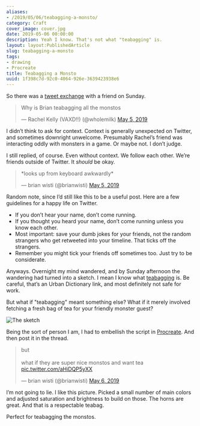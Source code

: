 ```yaml
---
aliases:
- /2019/05/06/teabagging-a-monsto/
category: Craft
cover_image: cover.jpg
date: 2019-05-06 00:00:00
description: Yeah I know. That's not what "teabagging" is.
layout: layout:PublishedArticle
slug: teabagging-a-monsto
tags:
- drawing
- Procreate
title: Teabagging a Monsto
uuid: 1f398c7d-92c0-4064-926e-3639423938e6
---
```


So there was a [tweet
exchange](https://twitter.com/wholemilk/status/1124911645786959872) with
a friend on Sunday.


<blockquote class="twitter-tweet"><p lang="en" dir="ltr">Why is Brian teabagging all the
monstos</p>&mdash; Rachel Kelly (VAXD!!) (@wholemilk) <a
href="https://twitter.com/wholemilk/status/1124911645786959872?ref_src=twsrc%5Etfw">May 5,
2019</a></blockquote> <script async src="https://platform.twitter.com/widgets.js"
charset="utf-8"></script>

I didn’t think to ask for context. Context is generally unexpected on
Twitter, and sometimes downright unwelcome. Presumably Rachel’s friend
was interacting oddly with monsters in a game. Or maybe not. I don’t
judge.

I still replied, of course. Even without context. We follow each other.
We’re friends outside of Twitter. It *should* be okay.

<blockquote class="twitter-tweet"><p lang="en" dir="ltr">*looks up from keyboard
awkwardly*</p>&mdash; brian wisti (@brianwisti) <a
href="https://twitter.com/brianwisti/status/1124916630113284096?ref_src=twsrc%5Etfw">May 5,
2019</a></blockquote> <script async src="https://platform.twitter.com/widgets.js"
charset="utf-8"></script>

Random note, since I’d still like this to be a useful post. Here are a
few guidelines for a happy life on Twitter.

- If you don’t hear your name, don’t come running.
- If you thought you heard your name, don’t come running unless you
  know each other.
- Most important: save your dumb jokes for your friends, not the
  random strangers who get retweeted into your timeline. That ticks
  off the strangers.
- Remember you might tick your friends off sometimes too. Just try to
  be considerate.

Anyways. Overnight my mind wandered, and by Sunday afternoon the
wandering had turned into a sketch. I mean I know what
[teabagging](https://www.urbandictionary.com/define.php?term=teabagging)
is. Be careful, that’s an Urban Dictionary link, and most definitely not
safe for work.

But what if "teabagging" meant something else? What if it merely
involved fetching a fresh bag of tea for your friendly monster guest?

![The sketch](sketch.jpg)

Being the sort of person I am, I had to embellish the script in
[Procreate](https://procreate.art). And then post it in the thread.

<blockquote class="twitter-tweet"><p lang="en" dir="ltr">but <br><br>what if they are super nice monstos and want tea <a href="https://t.co/aHiDQP5yXX">pic.twitter.com/aHiDQP5yXX</a></p>&mdash; brian wisti (@brianwisti) <a href="https://twitter.com/brianwisti/status/1125248834878095361?ref_src=twsrc%5Etfw">May 6, 2019</a></blockquote> <script async src="https://platform.twitter.com/widgets.js" charset="utf-8"></script>

I’m not going to lie. I like this picture. Picked a small number of main
colors and adjusted saturation and brightness to build on those. The
horns are great. And that is a respectable teabag.

Perfect for teabagging the monstos.